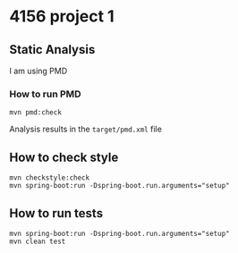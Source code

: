 # 4156 project 1
## Static Analysis
I am using PMD

### How to run PMD

```
mvn pmd:check
```

Analysis results in the `target/pmd.xml` file

## How to check style
```
mvn checkstyle:check
mvn spring-boot:run -Dspring-boot.run.arguments="setup"
```
## How to run tests
```
mvn spring-boot:run -Dspring-boot.run.arguments="setup"
mvn clean test
```